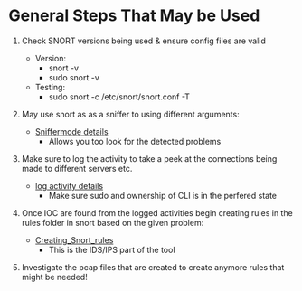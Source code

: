 # General Steps That May be Used

1. Check SNORT versions being used & ensure config files are valid
   - Version:
     - snort -v
     - sudo snort -v
   - Testing:
     - sudo snort -c /etc/snort/snort.conf -T

2. May use snort as as a sniffer to using different arguments:
   - [Sniffermode details](./snortscripts.md)
     - Allows you too look for the detected problems

3. Make sure to log the activity to take a peek at the connections being made to different servers etc.
   - [log activity details](./snortscripts.md)
     - Make sure sudo and ownership of CLI is in the perfered state

4. Once IOC are found from the logged activities begin creating rules in the rules folder in snort based on the given problem:
   - [Creating_Snort_rules](./createrules.md)
     - This is the IDS/IPS part of the tool

5. Investigate the pcap files that are created to create anymore rules that might be needed!